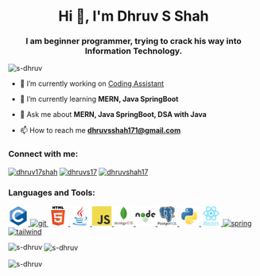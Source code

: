 <h1 align="center">Hi 👋, I'm Dhruv S Shah</h1>
<h3 align="center">I am beginner programmer, trying to crack his way into Information Technology.</h3>

<p align="left"> <img src="https://komarev.com/ghpvc/?username=s-dhruv&label=Profile%20views&color=0e75b6&style=flat" alt="s-dhruv" /> </p>

- 🔭 I’m currently working on [Coding Assistant](https://github.com/S-Dhruv/codingAssistant)

- 🌱 I’m currently learning **MERN, Java SpringBoot**

- 💬 Ask me about **MERN, Java SpringBoot, DSA with Java**

- 📫 How to reach me **dhruvsshah171@gmail.com**

<h3 align="left">Connect with me:</h3>
<p align="left">
<a href="https://www.codechef.com/users/dhruv17shah" target="blank"><img align="center" src="https://cdn.jsdelivr.net/npm/simple-icons@3.1.0/icons/codechef.svg" alt="dhruv17shah" height="30" width="40" /></a>
<a href="https://codeforces.com/profile/dhruvs17" target="blank"><img align="center" src="https://raw.githubusercontent.com/rahuldkjain/github-profile-readme-generator/master/src/images/icons/Social/codeforces.svg" alt="dhruvs17" height="30" width="40" /></a>
<a href="https://www.leetcode.com/dhruvshah17" target="blank"><img align="center" src="https://raw.githubusercontent.com/rahuldkjain/github-profile-readme-generator/master/src/images/icons/Social/leet-code.svg" alt="dhruvshah17" height="30" width="40" /></a>
</p>

<h3 align="left">Languages and Tools:</h3>
<p align="left"> <a href="https://www.cprogramming.com/" target="_blank" rel="noreferrer"> <img src="https://raw.githubusercontent.com/devicons/devicon/master/icons/c/c-original.svg" alt="c" width="40" height="40"/> </a> <a href="https://expressjs.com" target="_blank" rel="noreferrer"></a> <a href="https://git-scm.com/" target="_blank" rel="noreferrer"> <img src="https://www.vectorlogo.zone/logos/git-scm/git-scm-icon.svg" alt="git" width="40" height="40"/> </a> <a href="https://www.w3.org/html/" target="_blank" rel="noreferrer"> <img src="https://raw.githubusercontent.com/devicons/devicon/master/icons/html5/html5-original-wordmark.svg" alt="html5" width="40" height="40"/> </a> <a href="https://www.java.com" target="_blank" rel="noreferrer"> <img src="https://raw.githubusercontent.com/devicons/devicon/master/icons/java/java-original.svg" alt="java" width="40" height="40"/> </a> <a href="https://developer.mozilla.org/en-US/docs/Web/JavaScript" target="_blank" rel="noreferrer"> <img src="https://raw.githubusercontent.com/devicons/devicon/master/icons/javascript/javascript-original.svg" alt="javascript" width="40" height="40"/> </a> <a href="https://www.mongodb.com/" target="_blank" rel="noreferrer"> <img src="https://raw.githubusercontent.com/devicons/devicon/master/icons/mongodb/mongodb-original-wordmark.svg" alt="mongodb" width="40" height="40"/> </a> <a href="https://nodejs.org" target="_blank" rel="noreferrer"> <img src="https://raw.githubusercontent.com/devicons/devicon/master/icons/nodejs/nodejs-original-wordmark.svg" alt="nodejs" width="40" height="40"/> </a> <a href="https://www.postgresql.org" target="_blank" rel="noreferrer"> <img src="https://raw.githubusercontent.com/devicons/devicon/master/icons/postgresql/postgresql-original-wordmark.svg" alt="postgresql" width="40" height="40"/> </a> <a href="https://www.python.org" target="_blank" rel="noreferrer"> <img src="https://raw.githubusercontent.com/devicons/devicon/master/icons/python/python-original.svg" alt="python" width="40" height="40"/> </a> <a href="https://reactjs.org/" target="_blank" rel="noreferrer"> <img src="https://raw.githubusercontent.com/devicons/devicon/master/icons/react/react-original-wordmark.svg" alt="react" width="40" height="40"/> </a> <a href="https://spring.io/" target="_blank" rel="noreferrer"> <img src="https://www.vectorlogo.zone/logos/springio/springio-icon.svg" alt="spring" width="40" height="40"/> </a> <a href="https://tailwindcss.com/" target="_blank" rel="noreferrer"> <img src="https://www.vectorlogo.zone/logos/tailwindcss/tailwindcss-icon.svg" alt="tailwind" width="40" height="40"/> </a> </p>

<p><img align="left" src="https://github-readme-stats.vercel.app/api/top-langs?username=s-dhruv&show_icons=true&locale=en&layout=compact" alt="s-dhruv" /></p>

<p>&nbsp;<img align="center" src="https://github-readme-stats.vercel.app/api?username=s-dhruv&show_icons=true&locale=en" alt="s-dhruv" /></p>

<p><img align="center" src="https://github-readme-streak-stats.herokuapp.com/?user=s-dhruv&" alt="s-dhruv" /></p>

